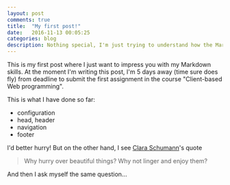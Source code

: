 ```yaml
---
layout: post
comments: true
title:  "My first post!"
date:   2016-11-13 00:05:25
categories: blog
description: Nothing special, I'm just trying to understand how the Markdown language works.
---
```


This is my first post where I just want to impress you with my Markdown skills. At the moment I'm writing this post, I'm 5 days away (time sure does fly) from deadline to submit the first assignment in the course "Client-based Web programming".

This is what I have done so far:

* configuration
* head, header
* navigation
* footer

I'd better hurry! But on the other hand, I see [Clara Schumann](https://sv.wikipedia.org/wiki/Clara_Schumann)'s quote

>Why hurry over beautiful things? Why not linger and enjoy them?

And then I ask myself the same question...
